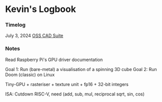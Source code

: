 # Kevin's Logbook

### Timelog
July 3, 2024
[OSS CAD Suite](https://github.com/YosysHQ/oss-cad-suite-build/releases/tag/2024-07-03)

### Notes

Read Raspberry Pi's GPU driver documentation

Goal 1: Run (bare-metal) a visualisation of a spinning 3D cube
Goal 2: Run Doom (classic) on Linux

Tiny-GPU + rasteriser + texture unit + fp16 + 32-bit integers

ISA: Cutdown RISC-V, need (add, sub, mul, reciprocal sqrt, sin, cos)